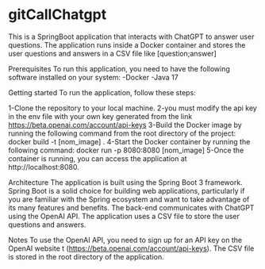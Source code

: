 # gitCallChatgpt
This is a  SpringBoot  application that interacts with ChatGPT to answer user questions. The application runs inside a Docker container and stores the user questions and answers in a CSV file like [question;answer]

Prerequisites
To run this application, you need to have the following software installed on your system:
-Docker
-Java 17

Getting started
To run the application, follow these steps:

1-Clone the repository to your local machine.
2-you must modify the api key in the env file with your own key generated from the link https://beta.openai.com/account/api-keys
3-Build the Docker image by running the following command from the root directory of the project:
docker build -t [nom_image] .
4-Start the Docker container by running the following command:
docker run -p 8080:8080 [nom_image]
5-Once the container is running, you can access the application at http://localhost:8080.

Architecture
The application is built using the Spring Boot 3 framework. Spring Boot is a solid choice for building web applications, particularly if you are familiar with the Spring ecosystem and want to take advantage of its many features and benefits.
The back-end communicates with ChatGPT using the OpenAI API. The application uses a CSV file to store the user questions and answers.

Notes
To use the OpenAI API, you need to sign up for an API key on the OpenAI website t (https://beta.openai.com/account/api-keys).
The CSV file is stored in the root directory of the application. 

